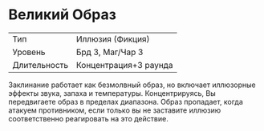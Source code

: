 
# Великий Образ

| | |
|---|---|
|Тип|Иллюзия (Фикция)|
|Уровень| Брд 3, Маг/Чар 3|
|Длительность| Концентрация+3 раунда|

Заклинание работает как безмолвный образ, но включает иллюзорные эффекты звука, запаха и температуры. Концентрируясь, Вы передвигаете образ в пределах диапазона. Образ пропадает, когда атакуем противником, если только вы не заставите иллюзию соответственно реагировать на это действие.